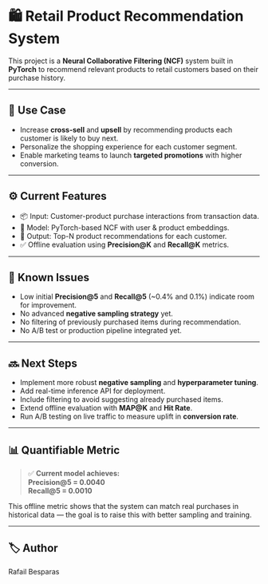 
# 🛍️ Retail Product Recommendation System

This project is a **Neural Collaborative Filtering (NCF)** system built in **PyTorch** to recommend relevant products to retail customers based on their purchase history.

---

## 📌 **Use Case**

- Increase **cross-sell** and **upsell** by recommending products each customer is likely to buy next.
- Personalize the shopping experience for each customer segment.
- Enable marketing teams to launch **targeted promotions** with higher conversion.

---

## ⚙️ **Current Features**

- 📦 Input: Customer-product purchase interactions from transaction data.
- 🔗 Model: PyTorch-based NCF with user & product embeddings.
- 🎯 Output: Top-N product recommendations for each customer.
- ✅ Offline evaluation using **Precision@K** and **Recall@K** metrics.

---

## 🚧 **Known Issues**

- Low initial **Precision@5** and **Recall@5** (~0.4% and 0.1%) indicate room for improvement.
- No advanced **negative sampling strategy** yet.
- No filtering of previously purchased items during recommendation.
- No A/B test or production pipeline integrated yet.

---

## 🔜 **Next Steps**

- Implement more robust **negative sampling** and **hyperparameter tuning**.
- Add real-time inference API for deployment.
- Include filtering to avoid suggesting already purchased items.
- Extend offline evaluation with **MAP@K** and **Hit Rate**.
- Run A/B testing on live traffic to measure uplift in **conversion rate**.

---

## 📊 **Quantifiable Metric**

> ✅ **Current model achieves:**  
> **Precision@5 = 0.0040**  
> **Recall@5 = 0.0010**

This offline metric shows that the system can match real purchases in historical data — the goal is to raise this with better sampling and training.

---

## 🏷️ **Author**

Rafail Besparas

